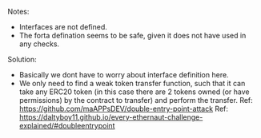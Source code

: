 Notes:
* Interfaces are not defined.
* The forta defination seems to be safe, given it does not have used in any checks.

Solution:
* Basically we dont have to worry about interface definition here.
* We only need to find a weak token transfer function, such that it can take any ERC20 token (in this case there are 2 tokens owned (or have permissions) by the contract to transfer) and perform the transfer.
Ref: https://github.com/maAPPsDEV/double-entry-point-attack
Ref: https://daltyboy11.github.io/every-ethernaut-challenge-explained/#doubleentrypoint